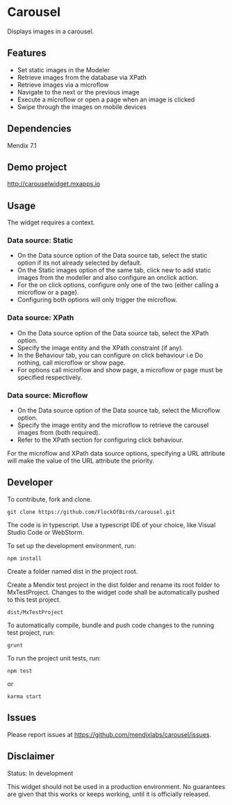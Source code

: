 # Carousel
Displays images in a carousel.

## Features
* Set static images in the Modeler
* Retrieve images from the database via XPath
* Retrieve images via a microflow
* Navigate to the next or the previous image
* Execute a microflow or open a page when an image is clicked
* Swipe through the images on mobile devices

## Dependencies
Mendix 7.1

## Demo project
http://carouselwidget.mxapps.io

## Usage
The widget requires a context.
 ### Data source: Static
 - On the Data source option of the Data source tab, select the static option if its not already selected by default.
 - On the Static images option of the same tab, click new to add static images from the modeller and also configure an onclick action.
 - For the on click options, configure only one of the two (either calling a microflow or a page).
 - Configuring both options will only trigger the microflow.
 
 ### Data source: XPath
 - On the Data source option of the Data source tab, select the XPath option.
 - Specify the image entity and the XPath constraint (if any).
 - In the Behaviour tab, you can configure on click behaviour i.e Do nothing, call microflow or show page.
 - For options call microflow and show page, a microflow or page must be specified respectively.
 
 ### Data source: Microflow
  - On the Data source option of the Data source tab, select the Microflow option.
  - Specify the image entity and the microflow to retrieve the carousel images from (both required).
  - Refer to the XPath section for configuring click behaviour.
  
  For the microflow and XPath data source options, specifying a URL attribute will make the value of the URL attribute the priority. 

## Developer

To contribute, fork and clone.

    git clone https://github.com/FlockOfBirds/carousel.git

The code is in typescript. Use a typescript IDE of your choice, like Visual Studio Code or WebStorm.

To set up the development environment, run:

    npm install
    
Create a folder named dist in the project root.

Create a Mendix test project in the dist folder and rename its root folder to MxTestProject. Changes to the widget code shall be automatically pushed to this test project.

    dist/MxTestProject
    
To automatically compile, bundle and push code changes to the running test project, run:

    grunt
    
To run the project unit tests, run:

    npm test
    
or

    karma start

## Issues
Please report issues at https://github.com/mendixlabs/carousel/issues.

## Disclaimer
Status: In development

This widget should not be used in a production environment.
No guarantees are given that this works or keeps working, until it is officially released.
